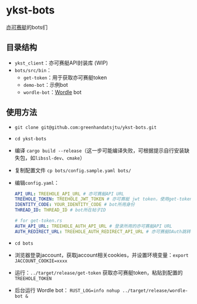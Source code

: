 # ykst-bots

[亦可赛艇](https://treehole.space/)的bots们

## 目录结构

+ `ykst_client`：亦可赛艇API封装库 (WIP)
+ `bots/src/bin`：
  + `get-token`：用于获取亦可赛艇token
  + `demo-bot`：示例bot
  + `wordle-bot`：[Wordle](https://www.nytimes.com/games/wordle/index.html) bot

## 使用方法

+ `git clone git@github.com:greenhandatsjtu/ykst-bots.git`

+ `cd ykst-bots`

+ 编译 `cargo build --release`（这一步可能编译失败，可根据提示自行安装缺失包，如`libssl-dev`、`cmake`）

+ 复制配置文件 `cp bots/config.sample.yaml bots/`

+ 编辑`config.yaml`：

  ```yaml
  API_URL: TREEHOLE_API_URL # 亦可赛艇API URL
  TREEHOLE_TOKEN: TREEHOLE_JWT_TOKEN # 亦可赛艇 jwt token，使用get-token.rs获取
  IDENTITY_CODE: YOUR_IDENTITY_CODE # bot所用身份
  THREAD_ID: THREAD_ID # bot所在帖子ID
  
  # for get-token.rs
  AUTH_API_URL: TREEHOLE_AUTH_API_URL # 登录所用的亦可赛艇API URL
  AUTH_REDIRECT_URL: TREEHOLE_AUTH_REDIRECT_API_URL # 亦可赛艇OAuth跳转URL
  ```

+ `cd bots`
+ 浏览器登录jaccount，获取jaccount相关cookies，并设置环境变量：`export JACCOUNT_COOKIE=xxxx`
+ 运行：`../target/release/get-token` 获取亦可赛艇token，粘贴到配置的`TREEHOLE_TOKEN`
+ 后台运行 Wordle bot： `RUST_LOG=info nohup ../target/release/wordle-bot &`
